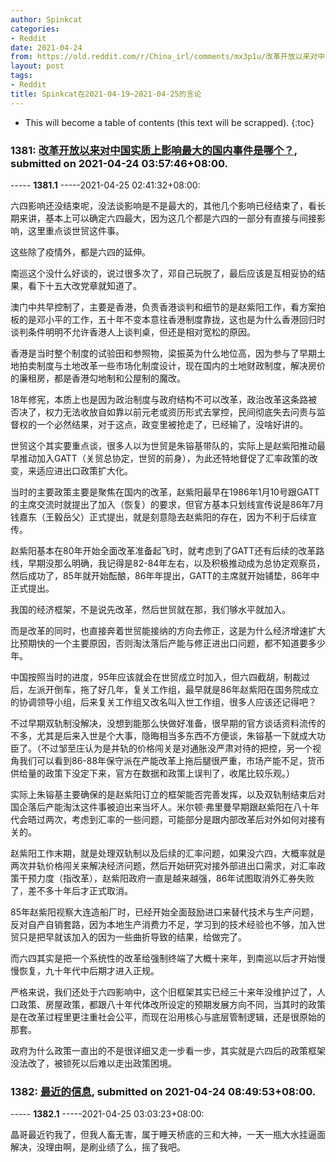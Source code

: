 ```yaml
---
author: Spinkcat
categories:
- Reddit
date: 2021-04-24
from: https://old.reddit.com/r/China_irl/comments/mx3p1u/改革开放以来对中国实质上影响最大的国内事件是哪个/
layout: post
tags:
- Reddit
title: Spinkcat在2021-04-19~2021-04-25的言论
---
```


* This will become a table of contents (this text will be scrapped).
{:toc}

### 1381: [改革开放以来对中国实质上影响最大的国内事件是哪个？](https://old.reddit.com/r/China_irl/comments/mx3p1u/改革开放以来对中国实质上影响最大的国内事件是哪个/), submitted on 2021-04-24 03:57:46+08:00.

----- __1381.1__ -----2021-04-25 02:41:32+08:00:

六四影响还没结束呢，没法谈影响是不是最大的，其他几个影响已经结束了，看长期来讲，基本上可以确定六四最大，因为这几个都是六四的一部分有直接与间接影响，这里重点谈世贸这件事。

这些除了疫情外，都是六四的延伸。

南巡这个没什么好谈的，说过很多次了，邓自己玩脱了，最后应该是互相妥协的结果，看下十五大改党章就知道了。

澳门中共早控制了，主要是香港，负责香港谈判和细节的是赵紫阳工作，看方案拍板的是邓小平的工作，五十年不变本意往香港制度靠拢，这也是为什么香港回归时谈判条件明明不允许香港人上谈判桌，但还是相对宽松的原因。

香港是当时整个制度的试验田和参照物，梁振英为什么地位高，因为参与了早期土地拍卖制度与土地改革一些市场化制度设计，现在国内的土地财政制度，解决房价的廉租房，都是香港勾地制和公屋制的魔改。

18年修宪，本质上也是因为政治制度与政府结构不可以改革，政治改革这条路被否决了，权力无法收放自如靠以前元老或资历形式去掌控，民间彻底失去问责与监督权的一个必然结果，对于这点，政变里被抢走了，已经输了，没啥好讲的。

世贸这个其实要重点谈，很多人以为世贸是朱镕基带队的，实际上是赵紫阳推动最早推动加入GATT（关贸总协定，世贸的前身），为此还特地督促了汇率政策的改变，来适应进出口政策扩大化。

当时的主要政策主要是聚焦在国内的改革，赵紫阳最早在1986年1月10号跟GATT的主席交流时就提出了加入（恢复）的要求，但官方基本只划线宣传说是86年7月钱嘉东（王毅岳父）正式提出，就是刻意隐去赵紫阳的存在，因为不利于后续宣传。

赵紫阳基本在80年开始全面改革准备起飞时，就考虑到了GATT还有后续的改革路线，早期没那么明确，我记得是82-84年左右，以及积极推动成为总协定观察员，然后成功了，85年就开始酝酿，86年年提出，GATT的主席就开始铺垫，86年中正式提出。

我国的经济框架，不是说先改革，然后世贸就在那，我们够水平就加入。

而是改革的同时，也直接奔着世贸能接纳的方向去修正，这是为什么经济增速扩大比预期快的一个主要原因，否则淘汰落后产能与修正进出口问题，都不知道要多少年。

中国按照当时的进度，95年应该就会在世贸成立时加入，但六四截胡，制裁过后，左派开倒车，拖了好几年，复关工作组，最早就是86年赵紫阳在国务院成立的协调领导小组，后来复关工作组又改名叫入世工作组，很多人应该还记得吧？

不过早期双轨制没解决，没想到能那么快做好准备，很早期的官方谈话资料流传的不多，尤其是后来入世是个大事，隐晦相当多东西不方便谈，朱镕基一下就成大功臣了。（不过邹至庄认为是并轨的价格闯关是对通胀没严肃对待的把控，另一个视角我们可以看到86-88年保守派在产能改革上拖后腿很严重，市场产能不足，货币供给量的政策下没定下来，官方在数据和政策上误判了，收尾比较乐观。）

实际上朱镕基主要确保的是赵紫阳订立的框架能否完善发挥，以及双轨制结束后对国企落后产能淘汰这件事被迫出来当坏人。米尔顿·弗里曼早期跟赵紫阳在八十年代会晤过两次，考虑到汇率的一些问题，可能部分是跟内部改革后对外如何对接有关的。

赵紫阳工作末期，就是处理双轨制以及后续的汇率问题，如果没六四，大概率就是两次并轨价格闯关来解决经济问题，然后开始研究对接外部进出口需求，对汇率政策干预力度（指改革），赵紫阳政府一直是越来越强，86年试图取消外汇券失败了，差不多十年后才正式取消。

85年赵紫阳视察大连造船厂时，已经开始全面鼓励进口来替代技术与生产问题，反对自产自销套路，因为本地生产消费力不足，学习到的技术经验也不够，加入世贸只是把早就该加入的因为一些曲折导致的结果，给做完了。

而六四其实是把一个系统性的改革给强制终端了大概十来年，到南巡以后才开始慢慢恢复，九十年代中后期才进入正规。

严格来说，我们还处于六四影响中，这个旧框架其实已经三十来年没维护过了，人口政策、房屋政策，都跟八十年代体改所设定的预期发展方向不同，当其时的政策是在改革过程里更注重社会公平，而现在沿用核心与底层管制逻辑，还是很原始的那套。

政府为什么政策一直出的不是很详细又走一步看一步，其实就是六四后的政策框架没法改了，被锁死以后难以走出政策困境。

### 1382: [最近的信息](https://old.reddit.com/r/China_irl/comments/mx98c8/最近的信息/), submitted on 2021-04-24 08:49:53+08:00.

----- __1382.1__ -----2021-04-25 03:03:23+08:00:

晶哥最近钓我了，但我人畜无害，属于睡天桥底的三和大神，一天一瓶大水挂逼面解决，没理由啊，是刷业绩了么，摇了我吧。

